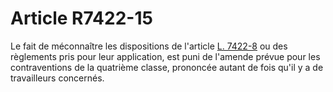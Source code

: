 # Article R7422-15

  
Le fait de méconnaître les dispositions de l'article [L. 7422-8][1] ou des règlements pris pour leur application, est puni de l'amende prévue pour les contraventions de la quatrième classe, prononcée autant de fois qu'il y a de travailleurs concernés.

 [1]: /affichCodeArticle.do?cidTexte=LEGITEXT000006072050&idArticle=LEGIARTI000006904775&dateTexte=&categorieLien=cid